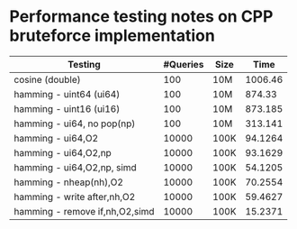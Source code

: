 # Performance testing notes on CPP bruteforce implementation

| Testing                        | \#Queries | Size | Time    |
|--------------------------------|-----------|------|---------|
| cosine (double)                | 100       | 10M  | 1006.46 |
| hamming - uint64 (ui64)        | 100       | 10M  | 874.33  |
| hamming - uint16 (ui16)        | 100       | 10M  | 873.185 |
| hamming - ui64, no pop(np)     | 100       | 10M  | 313.141 |
| hamming - ui64,O2              | 10000     | 100K | 94.1264 |
| hamming - ui64,O2,np           | 10000     | 100K | 93.1629 |
| hamming - ui64,O2,np, simd     | 10000     | 100K | 54.1205 |
| hamming - nheap(nh),O2         | 10000     | 100K | 70.2554 |
| hamming - write after,nh,O2    | 10000     | 100K | 59.4627 |
| hamming - remove if,nh,O2,simd | 10000     | 100K | 15.2371 |
